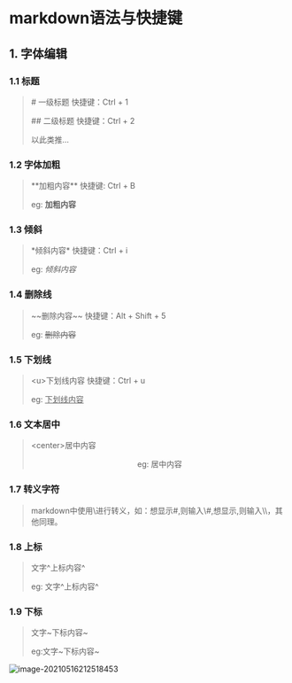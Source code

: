 # markdown语法与快捷键

## 1. 字体编辑

### 1.1 标题

> \# 一级标题  快捷键：Ctrl + 1
>
> \## 二级标题  快捷键：Ctrl + 2
>
> 以此类推...

### 1.2 字体加粗

> \**加粗内容\*\*     快捷键: Ctrl + B
>
> eg: **加粗内容**

### 1.3 倾斜

> \*倾斜内容*  快捷键：Ctrl + i
>
> eg: *倾斜内容*

### 1.4 删除线

> \~~删除内容~~  快捷键：Alt + Shift + 5
>
> eg: ~~删除内容~~

### 1.5 下划线

> \<u>下划线内容</u> 快捷键：Ctrl + u
>
> eg: <u>下划线内容</u>

### 1.6 文本居中

> \<center>居中内容</center>
>
> <center>eg: 居中内容</center>

### 1.7 转义字符

> markdown中使用\进行转义，如：想显示#,则输入\\#,想显示\,则输入\\\，其他同理。

### 1.8 上标

> 文字\^上标内容\^
>
> eg: 文字^上标内容^	

### 1.9 下标

> 文字\~下标内容~
>
> eg:文字~下标内容~

![image-20210516212518453](C:/Users/zhangpf/Desktop/image-20210516212518453.png)
